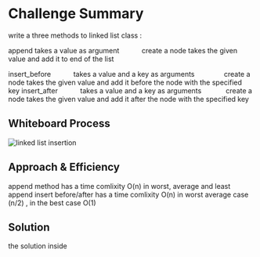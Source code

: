 # Challenge Summary
write a three methods to linked list class :

append
           takes a value as argument
   create a node takes the given value and add it to end of the list

insert_before
   takes a value and a key as arguments
    create a node takes the given value and add it before the node with the specified key
insert_after
   takes a value and a key as arguments
      create a node takes the given value and add it after the node with the specified key

## Whiteboard Process

![linked list insertion](https://user-images.githubusercontent.com/61474974/158258381-10014585-eb41-4afb-a1c5-af6a3aff7aeb.jpg)


## Approach & Efficiency
append method has a time comlixity O(n) in worst, average and least 
append insert before/after has a time comlixity O(n) in worst average case (n/2) , in the best case O(1)

## Solution
the solution inside
